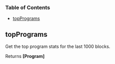 <!-- Generated by documentation.js. Update this documentation by updating the source code. -->

### Table of Contents

*   [topPrograms][1]

## topPrograms

Get the top program stats for the last 1000 blocks.

Returns **\[Program]** 

[1]: #topprograms
